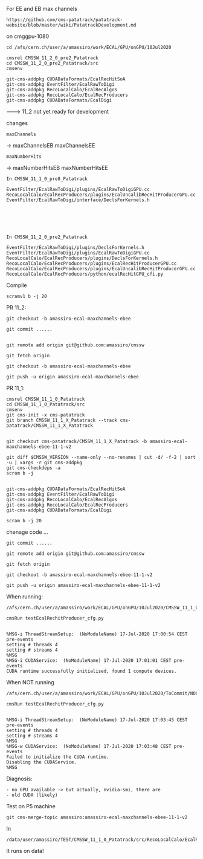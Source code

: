 For EE and EB max channels
    
    https://github.com/cms-patatrack/patatrack-website/blob/master/wiki/PatatrackDevelopment.md
    
on cmggpu-1080

    cd /afs/cern.ch/user/a/amassiro/work/ECAL/GPU/onGPU/10Jul2020

    cmsrel CMSSW_11_2_0_pre2_Patatrack
    cd CMSSW_11_2_0_pre2_Patatrack/src
    cmsenv

    git-cms-addpkg CUDADataFormats/EcalRecHitSoA
    git-cms-addpkg EventFilter/EcalRawToDigi
    git-cms-addpkg RecoLocalCalo/EcalRecAlgos
    git-cms-addpkg RecoLocalCalo/EcalRecProducers
    git-cms-addpkg CUDADataFormats/EcalDigi


---> 11_2 not yet ready for development
      
    
        
changes 

    maxChannels  
->
    maxChannelsEB
    maxChannelsEE
    
    
    
    maxNumberHits
-> 
    maxNumberHitsEB
    maxNumberHitsEE


    In CMSSW_11_1_0_pre8_Patatrack
    
    EventFilter/EcalRawToDigi/plugins/EcalRawToDigiGPU.cc
    RecoLocalCalo/EcalRecProducers/plugins/EcalUncalibRecHitProducerGPU.cc
    EventFilter/EcalRawToDigi/interface/DeclsForKernels.h
    
    
    
    
    
    
    In CMSSW_11_2_0_pre2_Patatrack
    
    EventFilter/EcalRawToDigi/plugins/DeclsForKernels.h 
    EventFilter/EcalRawToDigi/plugins/EcalRawToDigiGPU.cc
    RecoLocalCalo/EcalRecProducers/plugins/DeclsForKernels.h 
    RecoLocalCalo/EcalRecProducers/plugins/EcalRecHitProducerGPU.cc 
    RecoLocalCalo/EcalRecProducers/plugins/EcalUncalibRecHitProducerGPU.cc 
    RecoLocalCalo/EcalRecProducers/python/ecalRecHitGPU_cfi.py
    
    
Compile

    scramv1 b -j 20
    
    
PR 11_2:
 
    git checkout -b amassiro-ecal-maxchannels-ebee
    
    git commit ......
    
    
    git remote add origin git@github.com:amassiro/cmssw
 
    git fetch origin
    
    git checkout -b amassiro-ecal-maxchannels-ebee

    git push -u origin amassiro-ecal-maxchannels-ebee

    
    

PR 11_1:
 
    cmsrel CMSSW_11_1_0_Patatrack
    cd CMSSW_11_1_0_Patatrack/src
    cmsenv
    git cms-init -x cms-patatrack
    git branch CMSSW_11_1_X_Patatrack --track cms-patatrack/CMSSW_11_1_X_Patatrack

 
    git checkout cms-patatrack/CMSSW_11_1_X_Patatrack -b amassiro-ecal-maxchannels-ebee-11-1-v2
    
    git diff $CMSSW_VERSION --name-only --no-renames | cut -d/ -f-2 | sort -u | xargs -r git cms-addpkg
    git cms-checkdeps -a
    scram b -j


    git-cms-addpkg CUDADataFormats/EcalRecHitSoA
    git-cms-addpkg EventFilter/EcalRawToDigi
    git-cms-addpkg RecoLocalCalo/EcalRecAlgos
    git-cms-addpkg RecoLocalCalo/EcalRecProducers
    git-cms-addpkg CUDADataFormats/EcalDigi

    scram b -j 20
    
chenage code ...

    git commit ......
    
    git remote add origin git@github.com:amassiro/cmssw
 
    git fetch origin
    
    git checkout -b amassiro-ecal-maxchannels-ebee-11-1-v2

    git push -u origin amassiro-ecal-maxchannels-ebee-11-1-v2

    
    
    
 
 
 
 
When running:

    /afs/cern.ch/user/a/amassiro/work/ECAL/GPU/onGPU/10Jul2020/CMSSW_11_1_0_pre8_Patatrack/src/RecoLocalCalo/EcalRecProducers/test
    
    cmsRun testEcalRechitProducer_cfg.py
    
    
    %MSG-i ThreadStreamSetup:  (NoModuleName) 17-Jul-2020 17:00:54 CEST pre-events
    setting # threads 4
    setting # streams 4
    %MSG
    %MSG-i CUDAService:  (NoModuleName) 17-Jul-2020 17:01:01 CEST pre-events
    CUDA runtime successfully initialised, found 1 compute devices.


When NOT running

    /afs/cern.ch/user/a/amassiro/work/ECAL/GPU/onGPU/10Jul2020/ToCommit/NOCHANGESNOTHIG/CMSSW_11_1_0_Patatrack/src/RecoLocalCalo/EcalRecProducers/test
    
    cmsRun testEcalRechitProducer_cfg.py
    
    
    %MSG-i ThreadStreamSetup:  (NoModuleName) 17-Jul-2020 17:03:45 CEST pre-events
    setting # threads 4
    setting # streams 4
    %MSG
    %MSG-w CUDAService:  (NoModuleName) 17-Jul-2020 17:03:48 CEST pre-events
    Failed to initialize the CUDA runtime.
    Disabling the CUDAService.
    %MSG

    
Diagnosis:

    - no GPU available -> but actually, nvidia-smi, there are
    - old CUDA (likely)
    
    

Test on P5 machine

    git cms-merge-topic amassiro:amassiro-ecal-maxchannels-ebee-11-1-v2


In 

    /data/user/amassiro/TEST/CMSSW_11_1_0_Patatrack/src/RecoLocalCalo/EcalRecProducers/test
    
It runs on data!


    


    